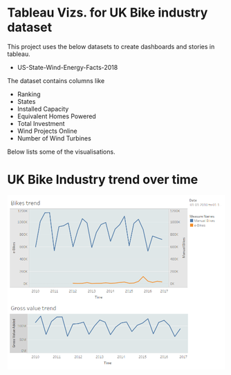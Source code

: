 #  Tableau Vizs. for UK Bike industry dataset

This project uses the below datasets to create dashboards and stories in tableau.

* US-State-Wind-Energy-Facts-2018

The dataset contains columns like
* Ranking
* States
* Installed Capacity
* Equivalent Homes Powered
* Total Investment 
* Wind Projects Online
* Number of Wind Turbines

Below lists some of the visualisations.

# UK Bike Industry trend over time
![alt text](https://github.com/abhijithremesh/Tableau-portfolio/blob/master/practice%20datasets%201/05/UK%20Bike%20Industry.png)
